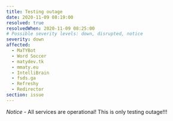 ```yaml
---
title: Testing outage
date: 2020-11-09 08:19:00
resolved: true
resolvedWhen: 2020-11-09 08:25:00
# Possible severity levels: down, disrupted, notice
severity: down
affected:
  - MaTYBot
  - Word Soccer
  - matydev.tk
  - mmaty.eu
  - IntelliBrain
  - fsds.ga
  - Refreshy
  - Redirector
section: issue
---
```


*Notice* - All services are operational! This is only testing outage!!!
